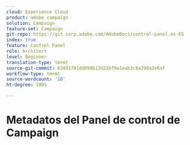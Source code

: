 ```yaml
---
cloud: Experience Cloud
product: adobe campaign
solution: Campaign
feature-set: Campaign
git-repo: https://git.corp.adobe.com/AdobeDocs/control-panel.es-ES
index: true
feature: Control Panel
role: Architect
level: Beginner
translation-type: tm+mt
source-git-commit: 63491701dd099b12d22bf9a1eab3c8a290a2e6af
workflow-type: tm+mt
source-wordcount: '10'
ht-degree: 100%

---
```



# Metadatos del Panel de control de Campaign

